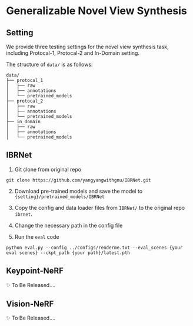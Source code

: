 # Generalizable Novel View Synthesis

## Setting
We provide three testing settings for the novel view synthesis task, including Protocal-1, Protocal-2 and In-Domain setting.

The structure of `data/` is as follows:

```
data/
├── protocal_1
│   ├── raw
│   ├── annotations
│   └── pretrained_models
├── protocal_2
│   ├── raw
│   ├── annotations
│   └── pretrained_models
├── in_domain
│   ├── raw
│   ├── annotations
│   └── pretrained_models
```



## IBRNet

1. Git clone from original repo


```
git clone https://github.com/yangyangwithgnu/IBRNet.git
```

2. Download pre-trained models and save the model to `{setting}/pretrained_models/IBRNet`

3. Copy the config and data loader files from `IBRNet/` to the original repo `ibrnet`.

4. Change the necessary path in the config file

5. Run the `eval` code

```
python eval.py --config ../configs/renderme.txt --eval_scenes {your eval scenes} --ckpt_path {your path}/latest.pth
```




## Keypoint-NeRF

✨ To Be Released....

## Vision-NeRF


✨ To Be Released....
